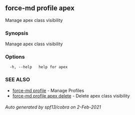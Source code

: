 ## force-md profile apex

Manage apex class visibility

### Synopsis

Manage apex class visibility

### Options

```
  -h, --help   help for apex
```

### SEE ALSO

* [force-md profile](force-md_profile.md)	 - Manage Profiles
* [force-md profile apex delete](force-md_profile_apex_delete.md)	 - Delete apex class visibility

###### Auto generated by spf13/cobra on 2-Feb-2021
